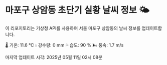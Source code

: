
# 마포구 상암동 초단기 실황 날씨 정보 🌤️

이 리포지토리는 기상청 API를 사용하여 서울 마포구 상암동의 날씨 정보를 업데이트합니다. 

🌡️ 기온: 11.6 ℃
💧 강수량: 0 mm
💦 습도: 90 %
🌬️ 풍속: 1.7 m/s

마지막 업데이트 시각: 2025년 05월 11일 02시 08분    
